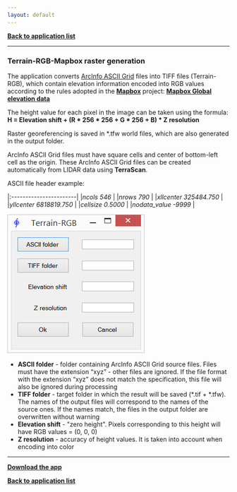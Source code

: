 ```yaml
---
layout: default
---
```


[**Back to application list**](../)

---

### Terrain-RGB-Mapbox raster generation

The application converts [ArcInfo ASCII Grid](https://en.wikipedia.org/wiki/Esri_grid) files into TIFF files (Terrain-RGB), which contain elevation information encoded into RGB values according to the rules adopted in the [**Mapbox**](https://www.mapbox.com/) project: [**Mapbox Global elevation data**](https://blog.mapbox.com/global-elevation-data-6689f1d0ba65)

The height value for each pixel in the image can be taken using the formula: **H = Elevation shift + (R * 256 * 256 + G * 256 + B) * Z resolution**

Raster georeferencing is saved in *.tfw world files, which are also generated in the output folder.

ArcInfo ASCII Grid files must have square cells and center of bottom-left cell as the origin. These ArcInfo ASCII Grid files can be created automatically from LIDAR data using **TerraScan**.

ASCII file header example:

|:-----------------------|
|_ncols 546_             |
|_nrows 790_             |
|_xllcenter 325484.750_  |
|_yllcenter 6818819.750_ |
|_cellsize 0.5000_       |
|_nodata_value -9999_    |

![](./images/Terrain-RGB.jpg)

*	**ASCII folder** - folder containing ArcInfo ASCII Grid source files. Files must have the extension “xyz” - other files are ignored. If the file format with the extension “xyz” does not match the specification, this file will also be ignored during processing
*	**TIFF folder** - target folder in which the result will be saved (*.tif + *.tfw). The names of the output files will correspond to the names of the source ones. If the names match, the files in the output folder are overwritten without warning
*	**Elevation shift** - "zero height". Pixels corresponding to this height will have RGB values = (0, 0, 0)
*	**Z resolution** - accuracy of height values. It is taken into account	when encoding into color
	
---

[**Download the app**](https://github.com/DenisAntoshkin/Applications/releases/download/TerrainRGB/TerrainRGB.zip)

[**Back to application list**](../)